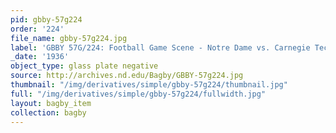 ```yaml
---
pid: gbby-57g224
order: '224'
file_name: gbby-57g224.jpg
label: 'GBBY 57G/224: Football Game Scene - Notre Dame vs. Carnegie Tech - 1936'
_date: '1936'
object_type: glass plate negative
source: http://archives.nd.edu/Bagby/GBBY-57g224.jpg
thumbnail: "/img/derivatives/simple/gbby-57g224/thumbnail.jpg"
full: "/img/derivatives/simple/gbby-57g224/fullwidth.jpg"
layout: bagby_item
collection: bagby
---
```

